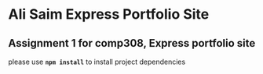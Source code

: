 # Ali Saim Express Portfolio Site

## Assignment 1 for comp308, Express portfolio site

please use **`npm install`** to install project dependencies
